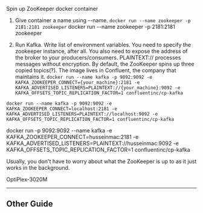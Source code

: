 Spin up ZooKeeper docker container

1. Give container a name using --name.
`docker run --name zookeeper -p 2181:2181 zookeeper`
docker run --name zookeeper  -p 2181:2181 zookeeper

2. Run Kafka. Write list of environment variables. You need to specify the zookeeper instance, after all. You also need to expose the address of the broker to your producers/consumers. PLAINTEXT:// processes messages without encryption. By default, the ZooKeeper spins up three copied topics(?). The image lives in Confluent, the company that maintains it. 
`docker run --name kafka -p 9092:9092 -e KAFKA_ZOOKEEPER_CONNECT={your_machine}:2181 -e KAFKA_ADVERTISED_LISTENERS=PLAINTEXT://{your_machine}:9092 -e KAFKA_OFFSETS_TOPIC_REPLICATION_FACTOR=1 confluentinc/cp-kafka`

`docker run --name kafka -p 9092:9092 -e KAFKA_ZOOKEEPER_CONNECT=localhost:2181 -e KAFKA_ADVERTISED_LISTENERS=PLAINTEXT://localhost:9092 -e KAFKA_OFFSETS_TOPIC_REPLICATION_FACTOR=1 confluentinc/cp-kafka`

docker run -p 9092:9092 --name kafka  -e KAFKA_ZOOKEEPER_CONNECT=husseinmac:2181 -e KAFKA_ADVERTISED_LISTENERS=PLAINTEXT://husseinmac:9092 -e KAFKA_OFFSETS_TOPIC_REPLICATION_FACTOR=1 confluentinc/cp-kafka 

Usually, you don't have to worry about what the ZooKeeper is up to as it just works in the background.

OptiPlex-3020M

---

## Other Guide
